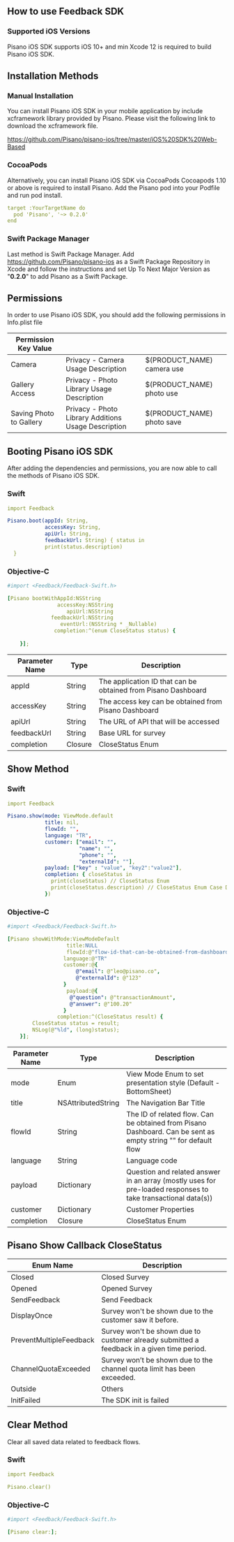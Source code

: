## How to use Feedback SDK

### Supported iOS Versions
Pisano iOS SDK supports iOS 10+ and min Xcode 12 is required to build Pisano iOS SDK.

## Installation Methods

### Manual Installation
You can install Pisano iOS SDK in your mobile application by include xcframework library provided by Pisano. Please visit the following link to download the xcframework file.

https://github.com/Pisano/pisano-ios/tree/master/iOS%20SDK%20Web-Based

### CocoaPods

Alternatively, you can install Pisano iOS SDK via CocoaPods
Cocoapods 1.10 or above is required to install Pisano. Add the Pisano pod into your Podfile and run pod install.

```yaml
target :YourTargetName do 
  pod 'Pisano', '~> 0.2.0'
end
```

### Swift Package Manager
Last method is Swift Package Manager.
Add https://github.com/Pisano/pisano-ios as a Swift Package Repository in Xcode and follow the instructions and set Up To Next Major Version as "**0.2.0**" to add Pisano as a Swift Package.

## Permissions

In order to use Pisano iOS SDK, you should add the following permissions in Info.plist file

| Permission Key Value | | |
| ------- | --- | --- |
| Camera | Privacy - Camera Usage Description | $(PRODUCT_NAME) camera use |
| Gallery Access | Privacy - Photo Library Usage Description | $(PRODUCT_NAME) photo use |
| Saving Photo to Gallery | Privacy - Photo Library Additions Usage Description | $(PRODUCT_NAME) photo save |


## Booting Pisano iOS SDK

After adding the dependencies and permissions, you are now able to call the methods of Pisano iOS SDK.

### Swift

```yaml
import Feedback

Pisano.boot(appId: String, 
            accessKey: String,
            apiUrl: String,
            feedbackUrl: String) { status in
            print(status.description)
  }
```

### Objective-C

```yaml
#import <Feedback/Feedback-Swift.h>

[Pisano bootWithAppId:NSString
                accessKey:NSString
                   apiUrl:NSString
              feedbackUrl:NSString
                 eventUrl:(NSString * _Nullable)
               completion:^(enum CloseStatus status) {
        
    }];
```

| Parameter Name | Type  | Description  |
| ------- | --- | --- |
| appId  | String | The application ID that can be obtained from Pisano Dashboard  |
| accessKey  | String | The access key can be obtained from Pisano Dashboard |
| apiUrl  | String | The URL of API that will be accessed |
| feedbackUrl  | String | Base URL for survey |
| completion | Closure | CloseStatus Enum |

## Show Method

### Swift

```yaml
import Feedback

Pisano.show(mode: ViewMode.default
            title: nil,
            flowId: "",
            language: "TR",
            customer: ["email": "",
                       "name": "",
                       "phone": "",
                       "externalId": ""],
            payload: ["key" : "value", "key2":"value2"],
            completion: { closeStatus in
              print(closeStatus) // CloseStatus Enum
              print(closeStatus.description) // CloseStatus Enum Case Description
            })
```

### Objective-C

```yaml
#import <Feedback/Feedback-Swift.h>

[Pisano showWithMode:ViewModeDefault
                   title:NULL
                   flowId:@"flow-id-that-can-be-obtained-from-dashboard"
                  language:@"TR"
                  customer:@{
                      @"email": @"leo@pisano.co",
                      @"externalId": @"123"
                  }
                   payload:@{
                    @"question": @"transactionAmount",
                    @"answer": @"100.20"
                  }
                completion:^(CloseStatus result) {
        CloseStatus status = result;
        NSLog(@"%ld", (long)status);
    }];
```

| Parameter  Name | Type  | Description  |
| ------- | --- | --- |
| mode | Enum | View Mode Enum to set presentation style (Default - BottomSheet) |
| title | NSAttributedString | The Navigation Bar Title |
| flowId | String | The ID of related flow. Can be obtained from Pisano Dashboard. Can be sent as empty string "" for default flow |
| language | String | Language code |
| payload | Dictionary  | Question and related answer in an array (mostly uses for pre-loaded responses to take transactional data(s))  |
| customer | Dictionary | Customer Properties |
| completion | Closure | CloseStatus Enum |

## Pisano Show Callback CloseStatus

| Enum  Name | Description  |
| ------- | --- | 
| Closed | Closed Survey  |
| Opened | Opened Survey | 
| SendFeedback  | Send Feedback   |
| DisplayOnce  | Survey won't be shown due to the customer saw it before.  |
| PreventMultipleFeedback  | Survey won't be shown due to customer already submitted a feedback in a given time period.  |
| ChannelQuotaExceeded | Survey won’t be shown due to the channel quota limit has been exceeded. |
| Outside | Others |
| InitFailed | The SDK init is failed |

## Clear Method
Clear all saved data related to feedback flows.

### Swift

```yaml
import Feedback

Pisano.clear()
```

### Objective-C

```yaml
#import <Feedback/Feedback-Swift.h>

[Pisano clear:];
```
